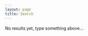 ```yaml
---
layout: page
title: Search
---
```

<div id="search-searchbar"></div>

<div id="search-hits">No results yet, type something above...</div>

<!-- Including InstantSearch.js library and styling -->
<script src="https://cdn.jsdelivr.net/npm/algoliasearch@4.14.2/dist/algoliasearch-lite.umd.js" integrity="sha256-dImjLPUsG/6p3+i7gVKBiDM8EemJAhQ0VvkRK2pVsQY=" crossorigin="anonymous"></script>
<script src="https://cdn.jsdelivr.net/npm/instantsearch.js@4.49.1/dist/instantsearch.production.min.js" integrity="sha256-3s8yn/IU/hV+UjoqczP+9xDS1VXIpMf3QYRUi9XoG0Y=" crossorigin="anonymous"></script>
<link rel="stylesheet" href="https://cdn.jsdelivr.net/npm/instantsearch.css@7.4.5/themes/satellite-min.css" integrity="sha256-TehzF/2QvNKhGQrrNpoOb2Ck4iGZ1J/DI4pkd2oUsBc=" crossorigin="anonymous">

<script>
  const searchClient = algoliasearch(
    '{{ site.algolia.application_id }}',
    '{{ site.algolia.search_only_api_key }}'
  );
  
  const search = instantsearch({
    indexName: '{{ site.algolia.index_name }}',
    searchClient,
  });
  
  search.addWidgets([
    instantsearch.widgets.searchBox({
      container: '#search-searchbar',
    }),
    instantsearch.widgets.hits({
      container: '#search-hits',
      templates: {
        item(hit, { html, components }) {
          return html`
            <div class="post">
              <h1 class="post-title">
                <a href="${hit.url}">
                  ${components.Highlight({ hit, attribute: 'title' })}
                </a>
              </h1>
              <span class="post-date">${hit.date}</span>
              ${components.Snippet({ hit, attribute: 'content' })}
            </div>
            <h2>${components.Highlight({ hit, attribute: 'name' })}</h2>
          `;
        },
      },
    })
  ]);
  
  search.start();
</script>

<style>
  #search-searchbar {
    margin-bottom: 1rem;
  }

  .ais-search-box {
    max-width: 100%;
  }
</style>
